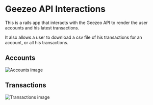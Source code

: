 # Geezeo API Interactions 

This is a rails app that interacts with the Geezeo API to render the user accounts and his latest transactions.

It also allows a user to download a csv file of his transactions for an account, or all his transactions.

## Accounts 

![Accounts image](https://dl.dropboxusercontent.com/u/3884754/accounts_page.png)

## Transactions

![Transactions image](https://dl.dropboxusercontent.com/u/3884754/transactions_page.png)
